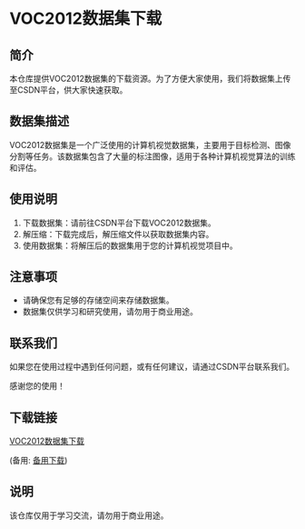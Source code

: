 # VOC2012数据集下载

## 简介
本仓库提供VOC2012数据集的下载资源。为了方便大家使用，我们将数据集上传至CSDN平台，供大家快速获取。

## 数据集描述
VOC2012数据集是一个广泛使用的计算机视觉数据集，主要用于目标检测、图像分割等任务。该数据集包含了大量的标注图像，适用于各种计算机视觉算法的训练和评估。

## 使用说明
1. 下载数据集：请前往CSDN平台下载VOC2012数据集。
2. 解压缩：下载完成后，解压缩文件以获取数据集内容。
3. 使用数据集：将解压后的数据集用于您的计算机视觉项目中。

## 注意事项
- 请确保您有足够的存储空间来存储数据集。
- 数据集仅供学习和研究使用，请勿用于商业用途。

## 联系我们
如果您在使用过程中遇到任何问题，或有任何建议，请通过CSDN平台联系我们。

感谢您的使用！

## 下载链接
[VOC2012数据集下载](https://pan.quark.cn/s/556b97544a2e) 

(备用: [备用下载](https://pan.baidu.com/s/1kDayvI4dcNfwErrt_IpEWA?pwd=1234))

## 说明

该仓库仅用于学习交流，请勿用于商业用途。
